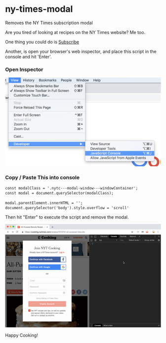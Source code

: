 # ny-times-modal
Removes the NY Times subscription modal

Are you tired of looking at recipes on the NY Times website? Me too.

One thing you could do is [Subscribe](https://www.nytimes.com/subscriptions/Multiproduct/lp8R3WU.html)

Another, is open your browser's web inspector, and place this script in the console and hit 'Enter'.

### Open Inspector
![Open Tools](assets/tools.png)

### Copy / Paste This into console

```
const modalClass = '.nytc---modal-window---windowContainer';
const modal = document.querySelector(modalClass);

modal.parentElement.innerHTML = '';
document.querySelector('body').style.overflow = 'scroll'
```

Then hit "Enter" to execute the script and remove the modal. 

![Exameple](assets/ny-times.gif)

Happy Cooking!